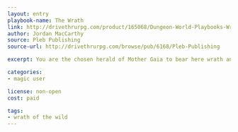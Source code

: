 ```yaml
---
layout: entry
playbook-name: The Wrath
link: http://drivethrurpg.com/product/165068/Dungeon-World-Playbooks-Wrath-of-the-Wild-Bundle
author: Jordan MacCarthy
source: Pleb Publishing
source-url: http://drivethrurpg.com/browse/pub/6168/Pleb-Publishing

excerpt: You are the chosen herald of Mother Gaia to bear here wrath and destroy her enemies.

categories:
- magic user

license: non-open
cost: paid

tags:
- wrath of the wild
---
```

